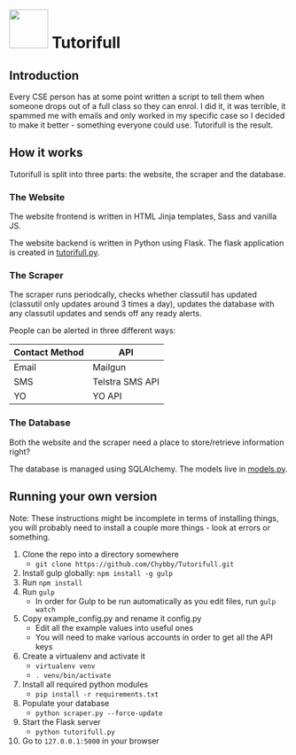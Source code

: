 # <img src="https://chybby.com/static/images/tutorifull_icon.svg" width="70" height="70"> Tutorifull

## Introduction

Every CSE person has at some point written a script to tell them when someone drops out of a full class so they can enrol. I did it, it was terrible, it spammed me with emails and only worked in my specific case so I decided to make it better - something everyone could use. Tutorifull is the result.

## How it works

Tutorifull is split into three parts: the website, the scraper and the database.

### The Website

The website frontend is written in HTML Jinja templates, Sass and vanilla JS.

The website backend is written in Python using Flask. The flask application is created in [tutorifull.py](https://github.com/Chybby/Tutorifull/blob/master/tutorifull.py).

### The Scraper

The scraper runs periodcally, checks whether classutil has updated (classutil only updates around 3 times a day), updates the database with any classutil updates and sends off any ready alerts.

People can be alerted in three different ways:

| Contact Method | API             |
| -------------  | --------------- |
| Email          | Mailgun         |
| SMS            | Telstra SMS API |
| YO             | YO API          |

### The Database

Both the website and the scraper need a place to store/retrieve information right?

The database is managed using SQLAlchemy. The models live in [models.py](https://github.com/Chybby/Tutorifull/blob/master/models.py).

## Running your own version

Note: These instructions might be incomplete in terms of installing things, you will probably need to install a couple more things - look at errors or something.

 1. Clone the repo into a directory somewhere
    - `git clone https://github.com/Chybby/Tutorifull.git`
 2. Install gulp globally: `npm install -g gulp`
 3. Run `npm install`
 4. Run `gulp`
    - In order for Gulp to be run automatically as you edit files, run `gulp watch`
 5. Copy example_config.py and rename it config.py
    - Edit all the example values into useful ones
    - You will need to make various accounts in order to get all the API keys
 6. Create a virtualenv and activate it
    - `virtualenv venv`
    - `. venv/bin/activate`
 7. Install all required python modules
    - `pip install -r requirements.txt`
 8. Populate your database
    - `python scraper.py --force-update`
 9. Start the Flask server
    - `python tutorifull.py`
 10. Go to `127.0.0.1:5000` in your browser

